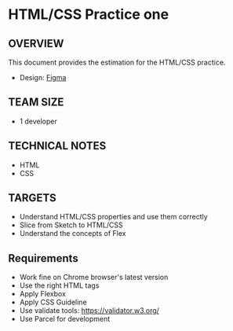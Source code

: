 # HTML/CSS Practice one
## OVERVIEW
This document provides the estimation for the HTML/CSS practice.
* Design: [Figma](https://www.figma.com/file/ydt7Z8F61dNcQi7cKcZTgx/School-Genic---simple-website%C2%A0template%C2%A0download-html-with%C2%A0css-for-school-(Community)?node-id=2690%3A6927&mode=dev)
## TEAM SIZE
  * 1 developer
## TECHNICAL NOTES
  * HTML
  * CSS
## TARGETS
  * Understand HTML/CSS properties and use them correctly
  * Slice from Sketch to HTML/CSS
  * Understand the concepts of Flex
## Requirements
* Work fine on Chrome browser's latest version
* Use the right HTML tags
* Apply Flexbox
* Apply CSS Guideline
* Use validate tools: https://validator.w3.org/
* Use Parcel for development
    
